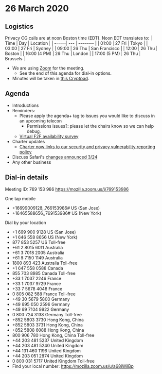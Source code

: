 # 26 March 2020

## Logistics

Privacy CG calls are at noon Boston time (EDT). Noon EDT translates to:
| Time  | Day | Location |
| ------| --- | -------- |
| 01:00 | 27 Fri | Tokyo |
| 03:00 | 27 Fri | Sydney |
| 09:00 | 26 Thu | San Francisco |
| 12:00 | 26 Thu | Boston |
| 16:00 (4 PM) | 26 Thu | London |
| 17:00 (5 PM) | 26 Thu | Brussels |

* We are using [Zoom](https://mozilla.zoom.us/j/769153986) for the meeting.
    * See the end of this agenda for dial-in options.
* Minutes will be taken in [this Cryptpad](https://cryptpad.w3ctag.org/code/#/2/code/edit/ZrkcuhmVbx1OGyWlTX5L0j8T/).

## Agenda
* Introductions
* Reminders:
    * Please apply the agenda+ tag to issues you would like to discuss in an upcoming telecon
         * Permissions issues?: please let the chairs know so we can help debug.
    * [Virtual F2F availability survey](https://github.com/privacycg/meetings/issues/3)
* Charter updates
    * [Charter now links to our security and privacy vulnerability reporting policy](https://github.com/privacycg/admin/issues/11)
* Discuss Safari's [changes announced 3/24](https://webkit.org/blog/10218/full-third-party-cookie-blocking-and-more/)
* Any other business

## Dial-in details
Meeting ID: 769 153 986
https://mozilla.zoom.us/j/769153986

One tap mobile
* +16699009128,,769153986# US (San Jose)
* +16465588656,,769153986# US (New York)

Dial by your location
* +1 669 900 9128 US (San Jose)
* +1 646 558 8656 US (New York)
* 877 853 5257 US Toll-free
* +61 2 8015 6011 Australia
* +61 3 7018 2005 Australia
* +61 8 7150 1149 Australia
* 1800 893 423 Australia Toll-free
* +1 647 558 0588 Canada
* 855 703 8985 Canada Toll-free
* +33 1 7037 2246 France
* +33 1 7037 9729 France
* +33 7 5678 4048 France
* 0 805 082 588 France Toll-free
* +49 30 5679 5800 Germany
* +49 695 050 2596 Germany
* +49 69 7104 9922 Germany
* 0 800 724 3138 Germany Toll-free
* +852 5803 3730 Hong Kong, China
* +852 5803 3731 Hong Kong, China
* +852 5808 6088 Hong Kong, China
* 800 906 780 Hong Kong, China Toll-free
* +44 203 481 5237 United Kingdom
* +44 203 481 5240 United Kingdom
* +44 131 460 1196 United Kingdom
* +44 203 051 2874 United Kingdom
* 0 800 031 5717 United Kingdom Toll-free
* Find your local number: https://mozilla.zoom.us/u/a68iWilBp
